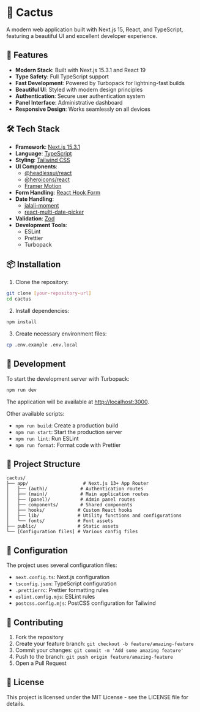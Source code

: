 # 🌵 Cactus

A modern web application built with Next.js 15, React, and TypeScript, featuring a beautiful UI and excellent developer experience.

## 🚀 Features

- **Modern Stack**: Built with Next.js 15.3.1 and React 19
- **Type Safety**: Full TypeScript support
- **Fast Development**: Powered by Turbopack for lightning-fast builds
- **Beautiful UI**: Styled with modern design principles
- **Authentication**: Secure user authentication system
- **Panel Interface**: Administrative dashboard
- **Responsive Design**: Works seamlessly on all devices

## 🛠️ Tech Stack

- **Framework**: [Next.js 15.3.1](https://nextjs.org/)
- **Language**: [TypeScript](https://www.typescriptlang.org/)
- **Styling**: [Tailwind CSS](https://tailwindcss.com/)
- **UI Components**: 
  - [@headlessui/react](https://headlessui.com/)
  - [@heroicons/react](https://heroicons.com/)
  - [Framer Motion](https://www.framer.com/motion/)
- **Form Handling**: [React Hook Form](https://react-hook-form.com/)
- **Date Handling**: 
  - [jalali-moment](https://github.com/jalaali/moment-jalaali)
  - [react-multi-date-picker](https://github.com/shahabyazdi/react-multi-date-picker)
- **Validation**: [Zod](https://github.com/colinhacks/zod)
- **Development Tools**:
  - ESLint
  - Prettier
  - Turbopack

## 📦 Installation

1. Clone the repository:
```bash
git clone [your-repository-url]
cd cactus
```

2. Install dependencies:
```bash
npm install
```

3. Create necessary environment files:
```bash
cp .env.example .env.local
```

## 🚀 Development

To start the development server with Turbopack:

```bash
npm run dev
```

The application will be available at [http://localhost:3000](http://localhost:3000).

Other available scripts:
- `npm run build`: Create a production build
- `npm run start`: Start the production server
- `npm run lint`: Run ESLint
- `npm run format`: Format code with Prettier

## 📁 Project Structure

```
cactus/
├── app/                    # Next.js 13+ App Router
│   ├── (auth)/            # Authentication routes
│   ├── (main)/            # Main application routes
│   ├── (panel)/           # Admin panel routes
│   ├── components/        # Shared components
│   ├── hooks/            # Custom React hooks
│   ├── lib/              # Utility functions and configurations
│   └── fonts/            # Font assets
├── public/               # Static assets
└── [Configuration files] # Various config files
```

## 🔧 Configuration

The project uses several configuration files:
- `next.config.ts`: Next.js configuration
- `tsconfig.json`: TypeScript configuration
- `.prettierrc`: Prettier formatting rules
- `eslint.config.mjs`: ESLint rules
- `postcss.config.mjs`: PostCSS configuration for Tailwind

## 🤝 Contributing

1. Fork the repository
2. Create your feature branch: `git checkout -b feature/amazing-feature`
3. Commit your changes: `git commit -m 'Add some amazing feature'`
4. Push to the branch: `git push origin feature/amazing-feature`
5. Open a Pull Request

## 📝 License

This project is licensed under the MIT License - see the LICENSE file for details.
